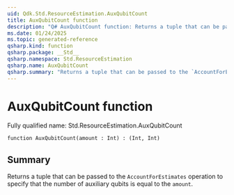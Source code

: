 ```yaml
---
uid: Qdk.Std.ResourceEstimation.AuxQubitCount
title: AuxQubitCount function
description: "Q# AuxQubitCount function: Returns a tuple that can be passed to the `AccountForEstimates` operation to specify that the number of auxiliary qubits is equal to the `amount`."
ms.date: 01/24/2025
ms.topic: generated-reference
qsharp.kind: function
qsharp.package: __Std__
qsharp.namespace: Std.ResourceEstimation
qsharp.name: AuxQubitCount
qsharp.summary: "Returns a tuple that can be passed to the `AccountForEstimates` operation to specify that the number of auxiliary qubits is equal to the `amount`."
---
```


# AuxQubitCount function

Fully qualified name: Std.ResourceEstimation.AuxQubitCount

```qsharp
function AuxQubitCount(amount : Int) : (Int, Int)
```

## Summary
Returns a tuple that can be passed to the `AccountForEstimates` operation
to specify that the number of auxiliary qubits is equal to the `amount`.
